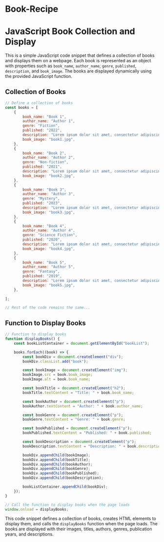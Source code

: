 # Book-Recipe
# JavaScript Book Collection and Display

This is a simple JavaScript code snippet that defines a collection of books and displays them on a webpage. Each book is represented as an object with properties such as `book_name`, `author_name`, `genre`, `published`, `description`, and `book_image`. The books are displayed dynamically using the provided JavaScript function.

## Collection of Books

```javascript
// Define a collection of books
const books = [
    {
        book_name: "Book 1",
        author_name: "Author 1",
        genre: "Fiction",
        published: "2022",
        description: "Lorem ipsum dolor sit amet, consectetur adipiscing elit.",
        book_image: "book1.jpg",
    },
    {
        book_name: "Book 2",
        author_name: "Author 2",
        genre: "Non-fiction",
        published: "2021",
        description: "Lorem ipsum dolor sit amet, consectetur adipiscing elit.",
        book_image: "book2.jpg",
    },
    {
        book_name: "Book 3",
        author_name: "Author 3",
        genre: "Mystery",
        published: "2023",
        description: "Lorem ipsum dolor sit amet, consectetur adipiscing elit.",
        book_image: "book3.jpg",
    },
    {
        book_name: "Book 4",
        author_name: "Author 4",
        genre: "Science Fiction",
        published: "2020",
        description: "Lorem ipsum dolor sit amet, consectetur adipiscing elit.",
        book_image: "book4.jpg",
    },
    {
        book_name: "Book 5",
        author_name: "Author 5",
        genre: "Fantasy",
        published: "2019",
        description: "Lorem ipsum dolor sit amet, consectetur adipiscing elit.",
        book_image: "book5.jpg",
    },
    
];

// Rest of the code remains the same...
```

## Function to Display Books

```javascript
// Function to display books
function displayBooks() {
    const bookListContainer = document.getElementById("bookList");

    books.forEach((book) => {
        const bookDiv = document.createElement("div");
        bookDiv.classList.add("book");

        const bookImage = document.createElement("img");
        bookImage.src = book.book_image;
        bookImage.alt = book.book_name;

        const bookTitle = document.createElement("h2");
        bookTitle.textContent = "Title: " + book.book_name;

        const bookAuthor = document.createElement("p");
        bookAuthor.textContent = "Author: " + book.author_name;

        const bookGenre = document.createElement("p");
        bookGenre.textContent = "Genre: " + book.genre;

        const bookPublished = document.createElement("p");
        bookPublished.textContent = "Published: " + book.published;

        const bookDescription = document.createElement("p");
        bookDescription.textContent = "Description: " + book.description;

        bookDiv.appendChild(bookImage);
        bookDiv.appendChild(bookTitle);
        bookDiv.appendChild(bookAuthor);
        bookDiv.appendChild(bookGenre);
        bookDiv.appendChild(bookPublished);
        bookDiv.appendChild(bookDescription);

        bookListContainer.appendChild(bookDiv);
    });
}

// Call the function to display books when the page loads
window.onload = displayBooks;
```

This code snippet defines a collection of books, creates HTML elements to display them, and calls the `displayBooks` function when the page loads. The books are displayed with their images, titles, authors, genres, publication years, and descriptions.